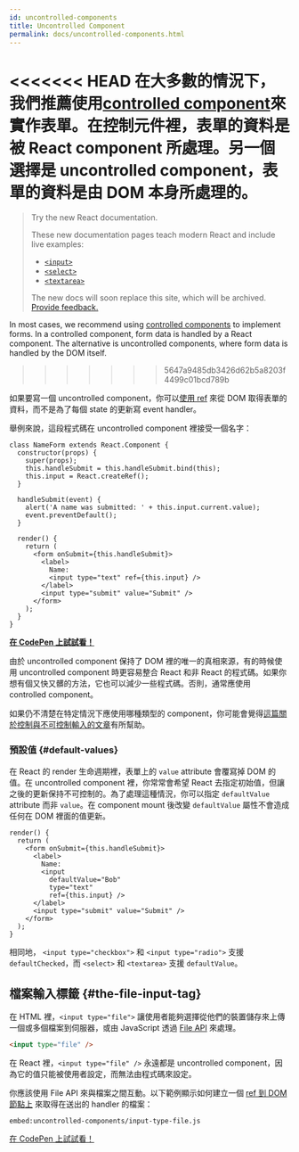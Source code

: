 ```yaml
---
id: uncontrolled-components
title: Uncontrolled Component
permalink: docs/uncontrolled-components.html
---
```


<<<<<<< HEAD
在大多數的情況下，我們推薦使用[controlled component](/docs/forms.html#controlled-components)來實作表單。在控制元件裡，表單的資料是被 React component 所處理。另一個選擇是 uncontrolled component，表單的資料是由 DOM 本身所處理的。
=======
> Try the new React documentation.
> 
> These new documentation pages teach modern React and include live examples:
>
> - [`<input>`](https://beta.reactjs.org/reference/react-dom/components/input)
> - [`<select>`](https://beta.reactjs.org/reference/react-dom/components/select)
> - [`<textarea>`](https://beta.reactjs.org/reference/react-dom/components/textarea)
>
> The new docs will soon replace this site, which will be archived. [Provide feedback.](https://github.com/reactjs/reactjs.org/issues/3308)

In most cases, we recommend using [controlled components](/docs/forms.html#controlled-components) to implement forms. In a controlled component, form data is handled by a React component. The alternative is uncontrolled components, where form data is handled by the DOM itself.
>>>>>>> 5647a9485db3426d62b5a8203f4499c01bcd789b

如果要寫一個 uncontrolled component，你可以[使用 ref](/docs/refs-and-the-dom.html) 來從 DOM 取得表單的資料，而不是為了每個 state 的更新寫 event handler。

舉例來說，這段程式碼在 uncontrolled component 裡接受一個名字：

```javascript{5,9,18}
class NameForm extends React.Component {
  constructor(props) {
    super(props);
    this.handleSubmit = this.handleSubmit.bind(this);
    this.input = React.createRef();
  }

  handleSubmit(event) {
    alert('A name was submitted: ' + this.input.current.value);
    event.preventDefault();
  }

  render() {
    return (
      <form onSubmit={this.handleSubmit}>
        <label>
          Name:
          <input type="text" ref={this.input} />
        </label>
        <input type="submit" value="Submit" />
      </form>
    );
  }
}
```

[**在 CodePen 上試試看！**](https://codepen.io/gaearon/pen/WooRWa?editors=0010)

由於 uncontrolled component 保持了 DOM 裡的唯一的真相來源，有的時候使用 uncontrolled component 時更容易整合 React 和非 React 的程式碼。如果你想有個又快又髒的方法，它也可以減少一些程式碼。否則，通常應使用 controlled component。

如果仍不清楚在特定情況下應使用哪種類型的 component，你可能會覺得[這篇關於控制與不可控制輸入的文章](https://goshakkk.name/controlled-vs-uncontrolled-inputs-react/)有所幫助。

### 預設值 {#default-values}

在 React 的 render 生命週期裡，表單上的 `value` attribute 會覆寫掉 DOM 的值。在 uncontrolled component 裡，你常常會希望 React 去指定初始值，但讓之後的更新保持不可控制的。為了處理這種情況，你可以指定 `defaultValue` attribute 而非 `value`。在 component mount 後改變 `defaultValue` 屬性不會造成任何在 DOM 裡面的值更新。

```javascript{7}
render() {
  return (
    <form onSubmit={this.handleSubmit}>
      <label>
        Name:
        <input
          defaultValue="Bob"
          type="text"
          ref={this.input} />
      </label>
      <input type="submit" value="Submit" />
    </form>
  );
}
```

相同地， `<input type="checkbox">` 和 `<input type="radio">` 支援 `defaultChecked`，而 `<select>` 和 `<textarea>` 支援 `defaultValue`。

## 檔案輸入標籤 {#the-file-input-tag}

在 HTML 裡，`<input type="file">` 讓使用者能夠選擇從他們的裝置儲存來上傳一個或多個檔案到伺服器，或由 JavaScript 透過 [File API](https://developer.mozilla.org/en-US/docs/Web/API/File/Using_files_from_web_applications) 來處理。

```html
<input type="file" />
```

在 React 裡，`<input type="file" />` 永遠都是 uncontrolled component，因為它的值只能被使用者設定，而無法由程式碼來設定。

你應該使用 File API 來與檔案之間互動。以下範例顯示如何建立一個 [ref 到 DOM 節點上](/docs/refs-and-the-dom.html) 來取得在送出的 handler 的檔案：

`embed:uncontrolled-components/input-type-file.js`

[在 CodePen 上試試看！](codepen://uncontrolled-components/input-type-file)

